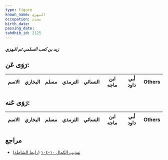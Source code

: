 ```yaml
---
type: figure
known_name: البهزي
occupation: محدث
birth_date:
passing_date:
tahdhib_id: 2125
---
```

##### زيد بن كعب السلمي ثم البهزي

## رَوَى عَن:
| الاسم | البخاري | مسلم | الترمذي | النسائي | ابن ماجه | أبي داود | Others |
| ----- | ------- | ---- | ------- | ------- | -------- | -------- | ------ |
## رَوَى عَنه:
| الاسم | البخاري | مسلم | الترمذي | النسائي | ابن ماجه | أبي داود | Others |
| ----- | ------- | ---- | ------- | ------- | -------- | -------- | ------ |
## مراجع
- [تهذيب الكمال ١٠-١٠٤](obsidian://open?vault=Tahdhib-al-Kamal&file=Figures/٢١٢٥-زيد%20بن%20كعب%20السلمي%20ثم%20البهزي) ([رابط الشاملة](https://shamela.ws/book/3722/4876))